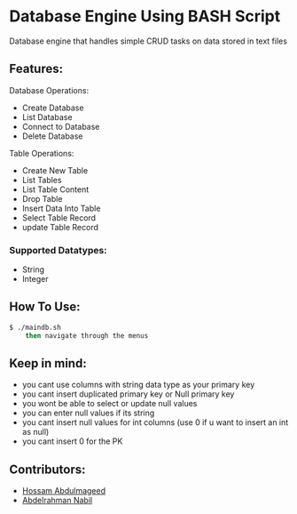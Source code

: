 # Database Engine Using BASH Script

Database engine that handles simple CRUD tasks on data stored in text files


## Features:
Database Operations:
* Create Database
* List Database
* Connect to Database
* Delete Database

Table Operations:
* Create New Table
* List Tables
* List Table Content
* Drop Table
* Insert Data Into Table
* Select Table Record
* update Table Record


### Supported Datatypes:
* String
* Integer

## How To Use:
```sh
$ ./maindb.sh
    then navigate through the menus
```
## Keep in mind:

* you cant use columns with string data type as your primary key
* you cant insert duplicated primary key or Null primary key
* you wont be able to select or update null values 
* you can enter null values if its string
* you cant insert null values for int columns (use 0 if u want to insert an int as null)
* you cant insert 0 for the PK 

## Contributors:
* [Hossam Abdulmageed](https://github.com/abdulmageed02)
* [Abdelrahman Nabil](https://github.com/AbdelrahmanNabill)


